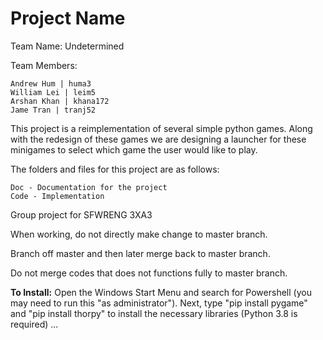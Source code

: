 # Project Name

Team Name: Undetermined

Team Members:

    Andrew Hum | huma3  
    William Lei | leim5  
    Arshan Khan | khana172  
    Jame Tran | tranj52  



This project is a reimplementation of several simple python games. Along with the redesign of these games we are designing a launcher
for these minigames to select which game the user would like to play.

The folders and files for this project are as follows:

    Doc - Documentation for the project
    Code - Implementation


Group project for SFWRENG 3XA3

When working, do not directly make change to master branch.

Branch off master and then later merge back to master branch.

Do not merge codes that does not functions fully to master branch.


**To Install:**
Open the Windows Start Menu and search for Powershell (you may need to run this "as administrator"). 
Next, type "pip install pygame" and "pip install thorpy" to install the necessary libraries (Python 3.8 is required)
... <uncomplete>